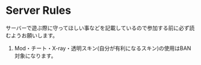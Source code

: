 # Server Rules
サーバーで遊ぶ際に守ってほしい事などを記載しているので参加する前に必ず読むようお願いします。  

1. Mod・チート・X-ray・透明スキン(自分が有利になるスキン)の使用はBAN対象になります。
